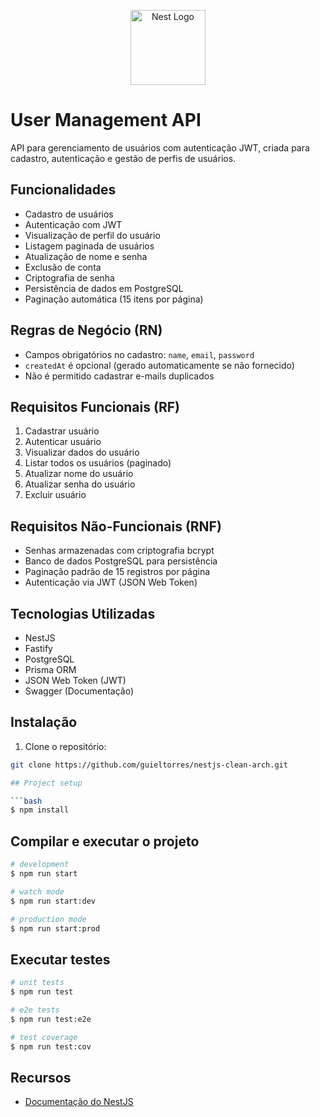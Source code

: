 <p align="center">
  <a href="http://nestjs.com/" target="blank"><img src="https://nestjs.com/img/logo-small.svg" width="120" alt="Nest Logo" /></a>
</p>

# User Management API

API para gerenciamento de usuários com autenticação JWT, criada para cadastro, autenticação e gestão de perfis de usuários.

## Funcionalidades

- Cadastro de usuários
- Autenticação com JWT
- Visualização de perfil do usuário
- Listagem paginada de usuários
- Atualização de nome e senha
- Exclusão de conta
- Criptografia de senha
- Persistência de dados em PostgreSQL
- Paginação automática (15 itens por página)

## Regras de Negócio (RN)

- Campos obrigatórios no cadastro: `name`, `email`, `password`
- `createdAt` é opcional (gerado automaticamente se não fornecido)
- Não é permitido cadastrar e-mails duplicados

## Requisitos Funcionais (RF)

1. Cadastrar usuário
2. Autenticar usuário
3. Visualizar dados do usuário
4. Listar todos os usuários (paginado)
5. Atualizar nome do usuário
6. Atualizar senha do usuário
7. Excluir usuário

## Requisitos Não-Funcionais (RNF)

- Senhas armazenadas com criptografia bcrypt
- Banco de dados PostgreSQL para persistência
- Paginação padrão de 15 registros por página
- Autenticação via JWT (JSON Web Token)

## Tecnologias Utilizadas

- NestJS
- Fastify
- PostgreSQL
- Prisma ORM
- JSON Web Token (JWT)
- Swagger (Documentação)

## Instalação

1. Clone o repositório:

````bash
git clone https://github.com/guieltorres/nestjs-clean-arch.git

## Project setup

```bash
$ npm install
````

## Compilar e executar o projeto

```bash
# development
$ npm run start

# watch mode
$ npm run start:dev

# production mode
$ npm run start:prod
```

## Executar testes

```bash
# unit tests
$ npm run test

# e2e tests
$ npm run test:e2e

# test coverage
$ npm run test:cov
```

## Recursos

- [Documentação do NestJS](https://docs.nestjs.com)

